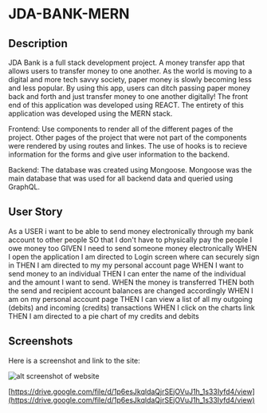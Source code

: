 # JDA-BANK-MERN

## Description

JDA Bank is a full stack development project. A money transfer app that allows users to transfer money to one another.   As the world is moving to a digital and more tech savvy society, paper money is slowly becoming less and less popular.  By using this app, users can ditch passing paper money back and forth and just transfer money to one another digitally! The front end of this application was developed using REACT.  The entirety of this application was developed using the MERN stack. 

Frontend: 
Use components to render all of the different pages of the project. Other pages of the project that were not part of the components were rendered by using routes and linkes. The use of hooks is to recieve information for the forms and give user information to the backend.

Backend: 
The database was created using Mongoose. Mongoose was the main database that was used for all backend data and queried using GraphQL. 

## User Story

As a USER i want to be able to send money electronically through my bank account to other people
SO that I don't have to physically pay the people I owe money too
GIVEN I need to send someone money electronically
WHEN I open the application I am directed to Login screen where can securely sign in
THEN I am directed to my my personal account page
WHEN I want to send money to an individual
THEN I can enter the name of the individual and the amount I want to send.
WHEN the money is transferred
THEN both the send and recipient account balances are changed accordingly
WHEN I am on my personal account page
THEN I can view a list of all my outgoing (debits) and incoming (credits) transactions
WHEN I click on the charts link
THEN I am directed to a pie chart of my credits and debits

## Screenshots

Here is a screenshot and link to the site: 

![alt screenshot of website](/JDA-BANK-MERN/client/public/website-screenshot.jpg)

[https://drive.google.com/file/d/1p6esJkqldaQjrSEjOVuJ1h_1s33Iyfd4/view](https://drive.google.com/file/d/1p6esJkqldaQjrSEjOVuJ1h_1s33Iyfd4/view)